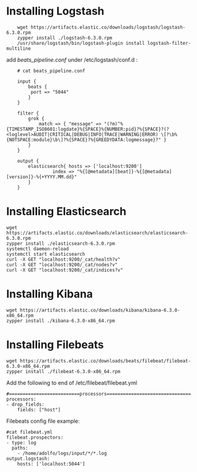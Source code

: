 Installing Logstash
===================

        wget https://artifacts.elastic.co/downloads/logstash/logstash-6.3.0.rpm
        zypper install ./logstash-6.3.0.rpm
        /usr/share/logstash/bin/logstash-plugin install logstash-filter-multiline

add _beats_pipeline.conf_ under /etc/logstash/conf.d :

        # cat beats_pipeline.conf
    
        input {
            beats {
             port => "5044"
            }
        }

        filter {
            grok {
                match => { "message" => "(?m)^%{TIMESTAMP_ISO8601:logdate}%{SPACE}%{NUMBER:pid}?%{SPACE}?(?<loglevel>AUDIT|CRITICAL|DEBUG|INFO|TRACE|WARNING|ERROR) \[?\b%{NOTSPACE:module}\b\]?%{SPACE}?%{GREEDYDATA:logmessage}?" }
            }
        }

        output {
            elasticsearch{ hosts => ['localhost:9200']
                     index => "%{[@metadata][beat]}-%{[@metadata][version]}-%{+YYYY.MM.dd}"
            }
        }


Installing Elasticsearch
========================

    wget https://artifacts.elastic.co/downloads/elasticsearch/elasticsearch-6.3.0.rpm
    zypper install ./elasticsearch-6.3.0.rpm
    systemctl daemon-reload
    systemctl start elasticsearch
    curl -X GET "localhost:9200/_cat/health?v"
    curl -X GET "localhost:9200/_cat/nodes?v"
    curl -X GET "localhost:9200/_cat/indices?v"


Installing Kibana
=================

    wget https://artifacts.elastic.co/downloads/kibana/kibana-6.3.0-x86_64.rpm
    zypper install ./kibana-6.3.0-x86_64.rpm
    

Installing Filebeats
====================
    wget https://artifacts.elastic.co/downloads/beats/filebeat/filebeat-6.3.0-x86_64.rpm
    zypper install ./filebeat-6.3.0-x86_64.rpm

Add the following to end of /etc/filebeat/filebeat.yml

    #==========================processors===============================
    processors:
    - drop_fields:
        fields: ["host"]

Filebeats config file example: 

    #cat filebeat.yml
    filebeat.prospectors:
    - type: log
      paths:
        - /home/adolfo/logs/input/*/*.log
    output.logstash:
        hosts: ['localhost:5044']

